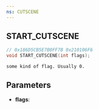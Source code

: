 ```yaml
---
ns: CUTSCENE
---
```

## START_CUTSCENE

```c
// 0x186D5CB5E7B0FF7B 0x210106F6
void START_CUTSCENE(int flags);
```

```
some kind of flag. Usually 0.  
```

## Parameters
* **flags**:

